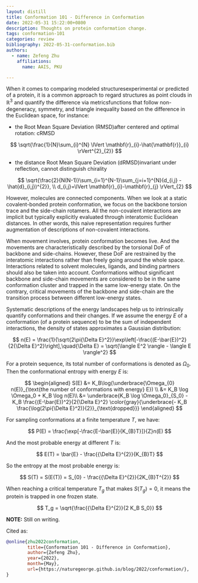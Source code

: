 ```yaml
---
layout: distill
title: Conformation 101 - Difference in Conformation
date: 2022-05-31 15:22:00+0800
description: Thoughts on protein conformation change.
tags: conformation-101
categories: review
bibliography: 2022-05-31-conformation.bib
authors:
  - name: Zefeng Zhu
    affiliations:
      name: AAIS, PKU

---
```


When it comes to comparing modeled structures<d-footnote>experimental or predicted</d-footnote> of a protein, it is a common approach to regard structures as point clouds in $\mathbb{R}^{3}$ and quantify the difference via metrics<d-footnote>functions that follow non-degeneracy, symmetry, and triangle inequality</d-footnote> based on the difference in the Euclidean space, for instance:

* the Root Mean Square Deviation (RMSD)<d-footnote>after centered and optimal rotation: cRMSD</d-footnote>

$$
\sqrt{\frac{1}{N}\sum_{i}^{N} \lVert \mathbf{r}_{i}-\hat{\mathbf{r}}_{i} \rVert^{2}_{2}}
$$

* the distance Root Mean Square Deviation (dRMSD)<d-footnote>invariant under reflection, cannot distinguish chirality</d-footnote>

$$
\sqrt{\frac{2}{N(N-1)}\sum_{i=1}^{N-1}\sum_{j=i+1}^{N}(d_{i,j} - \hat{d}_{i,j})^{2}}, \\
d_{i,j}=\lVert \mathbf{r}_{i}-\mathbf{r}_{j} \rVert_{2}
$$

However, molecules are connected components. When we look at a static covalent-bonded protein conformation, we focus on the backbone torsion trace and the side-chain rotamers. All the non-covalent interactions are implicit but typically explicitly evaluated through interatomic Euclidean distances. <d-footnote>In other words, this naive representation requires further augmentation of descriptions of non-covalent interactions.</d-footnote>

When movement involves, protein conformation becomes live. And the movements are characteristically described by the torsional DoF of backbone and side-chains. However, these DoF are restrained by the interatomic interactions rather than freely going around the whole space. Interactions related to solvent molecules, ligands, and binding partners should also be taken into account. Conformations without significant backbone and side-chain movements are considered to be in the same conformation cluster and trapped in the same low-energy state. On the contrary, critical movements of the backbone and side-chain are the transition process between different low-energy states.

Systematic descriptions of the energy landscapes help us to intrinsically quantify conformations and their changes. If we assume the energy $E$ of a conformation (of a protein sequence) to be the sum of independent interactions, the density of states approximates a Gaussian distribution<d-cite key="PhysRevLett-122-018103"></d-cite>:

$$
n(E) = \frac{1}{\sqrt{2\pi{\Delta E}^2}}\exp\left[-\frac{(E-\bar{E})^2}{2{\Delta E}^2}\right],\quad{\Delta E} = \sqrt{\langle E^2 \rangle - \langle E \rangle^2}
$$

For a protein sequence, its total number of conformations is denoted as $\Omega_0$. Then the conformational entropy with energy $E$ is:

$$
\begin{aligned}
S(E) &= K_B\log(\underbrace{\Omega_{0} n(E)}_{\text{the number of conformations with energy} E}) \\
&= K_B \log \Omega_0 + K_B \log n(E)\\
&= \underbrace{K_B \log \Omega_0}_{S_0} - K_B \frac{(E-\bar{E})^2}{2{\Delta E}^2} \color{gray}{\underbrace{- K_B \frac{\log(2\pi{\Delta E}^2)}{2}}_{\text{dropped}}}
\end{aligned}
$$

For sampling conformations at a finite temperature $T$, we have:

$$
P(E) = \frac{\exp[-\frac{E-\bar{E}}{K_{B}T}]}{Z}n(E)
$$

And the most probable energy at different $T$ is:

$$
E(T) = \bar{E} - \frac{{\Delta E}^{2}}{K_{B}T}
$$

So the entropy at the most probable energy is:

$$
S(T) = S(E(T)) = S_{0} - \frac{{\Delta E}^{2}}{2K_{B}T^{2}}
$$

When reaching a critical temperature $T_g$ that makes $S(T_g)=0$, it means the protein is trapped in one frozen state.

$$
T_g = \sqrt{\frac{{\Delta E}^{2}}{2 K_B S_0}}
$$

**NOTE:**
Still on writing.

Cited as:

```bibtex
@online{zhu2022conformation,
        title={Conformation 101 - Difference in Conformation},
        author={Zefeng Zhu},
        year={2022},
        month={May},
        url={https://naturegeorge.github.io/blog/2022/conformation/},
}
```
